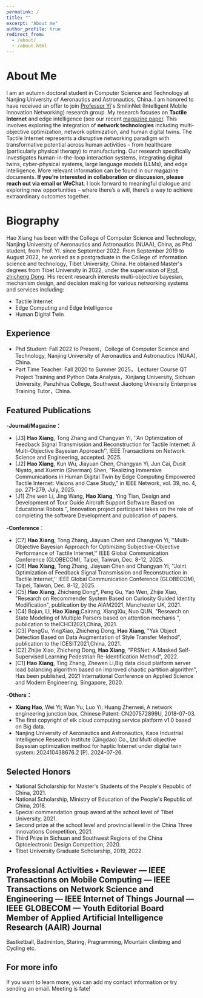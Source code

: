 ```yaml
---
permalink: /
title: ""
excerpt: "About me"
author_profile: true
redirect_from: 
  - /about/
  - /about.html
---
```

About Me
======
I am an autumn doctoral student in Computer Science and Technology at Nanjing University of Aeronautics and Astronautics, China. I am honored to have received an offer to join [Professor Yi](https://www.smilinnet.com/changyan/)'s SmilinNet (Intelligent Mobile Innovation Networking) research group. My research focuses on **Tactile Internet** and edge intelligence (see our recent [magazine paper](https://ieeexplore.ieee.org/document/10769555?source=authoralert). This involves exploring the integration of **network technologies** including multi-objective optimization, network optimization, and human digital twins. The Tactile Internet represents a disruptive networking paradigm with transformative potential across human activities – from healthcare (particularly physical therapy) to manufacturing. Our research specifically investigates human-in-the-loop interaction systems, integrating digital twins, cyber-physical systems, large language models (LLMs), and edge intelligence. More relevant information can be found in our magazine documents. **If you’re interested in collaboration or discussion, please reach out via email or WeChat**. I look forward to meaningful dialogue and exploring new opportunities – where there’s a will, there’s a way to achieve extraordinary outcomes together.

Biography
======
Hao Xiang has been with the College of Computer Science and Technology, Nanjing University of Aeronautics and Astronautics (NUAA), China, as Phd student, from Prof. YI. since September 2022. From September 2019 to August 2022, he worked as a postgraduate in the College of information science and technology, Tibet University, China. He obtained Master's degrees from Tibet University in 2022, under the supervision of [Prof. zhicheng Dong](https://www.tuatrc.com:2021/). His recent research interests multi-objective bayesian, mechanism design, and decision making for various networking systems and services including:
  - Tactile Internet
  - Edge Computing and Edge Intelligence
  - Human Digital Twin

Experience
------
 - Phd Student: Fall 2022 to Present，College of Computer Science and Technology, Nanjing University of Aeronautics and Astronautics (NUAA), China.
 - Part Time Teacher: Fall 2020 to Summer 2025， Lecturer Course QT Project Training and Python Data Analysis，Xinjiang University, Sichuan University, Panzhihua College, Southwest Jiaotong University Enterprise Training Tutor，China.

Featured Publications
------
-**Journal/Magazine**：
- [J3] **Hao Xiang**, Tong Zhang and Changyan Yi, ''An Optimization of Feedback Signal Transmission and Reconstruction for Tactile Internet: A Multi-Objective Bayesian Approach'', IEEE Transactions on Network Science and Engineering, accepted. 2025.
- [J2] **Hao Xiang**, Kun Wu, Jiayuan Chen, Changyan Yi, Jun Cai, Dusit Niyato, and Xuemin (Sherman) Shen, "Realizing Immersive Communications in Human Digital Twin by Edge Computing Empowered Tactile Internet: Visions and Case Study," in IEEE Network, vol. 39, no. 4, pp. 271-279, July, 2025.
- [J1] Zhe wen Li, Jing Wang, **Hao Xiang**, Ying Tian, Design and Development of Tour Guide Aircraft Support Software Based on Educational Robots ", Innovation project participant takes on the role of completing the software Development and publication of papers.

-**Conference**：
- [C7] **Hao Xiang**, Tong Zhang, Jiayuan Chen and Changyan Yi, ''Multi-Objective Bayesian Approach for Optimizing Subjective-Objective Performance of Tactile Internet,'' IEEE Global Communication Conference (GLOBECOM), Taipei, Taiwan, Dec. 8-12, 2025.
- [C6] **Hao Xiang**, Tong Zhang, Jiayuan Chen and Changyan Yi, ''Joint Optimization of Feedback Signal Transmission and Reconstruction in Tactile Internet,'' IEEE Global Communication Conference (GLOBECOM), Taipei, Taiwan, Dec. 8-12, 2025.
- [C5] **Hao Xiang**, Zhicheng Dong*, Peng Gu, Yao Wen, Zhijie Xiao, "Research on Recommender System Based on Curiosity Guided ldentity Modification", publication by the AlAM2021, Manchester UK, 2021.
- [C4] Bojun, LI, **Hao Xiang**,Cairang, XiangXiu, Nuo QUN, "Research on State Modeling of Multiple Parsers based on attention mechanis ", publication to thelCHCI2021,China, 2021.
- [C3] PengGu, YingXiao, Zhicheng Dong, **Hao Xiang**, "Yak Object Detection Based on Data Augmentation of Style Transfer Method", publication to the ICESIT2021,China, 2021.
- [C2] Zhijie Xiao, Zhicheng Dong, **Hao Xiang**, "PRSNet: A Masked Self-Supervised Learning Pedestrian Re-ldentification Method", 2022.
- [C1] **Hao Xiang**, Ting Zhang, Zhewen Li,Big data cloud platform server load balancing algorithm based on improved chaotic partition algorithm", Has been published, 2021 International Conference on Applied Science and Modern Engineering, Singapore, 2020.

-**Others：**
- **Xiang Hao**, Wei Yi; Wan Yu, Luo Yi; Huang Zhenwei, A network engineering junction box, Chinese Patent: CN207572899U, 2018-07-03.
- The first copyright of elk cloud computing service platform v1.0 based on Big data.
-  Nanjing University of Aeronautics and Astronautics, Kaos Industrial Intelligence Research Institute (Qingdao) Co., Ltd Multi objective Bayesian optimization method for haptic Internet under digital twin system: 202410438676.2 [P]. 2024-07-26.

Selected Honors
------
 - National Scholarship for Master's Students of the People's Republic of China, 2021.
 - National Scholarship, Ministry of Education of the People's Republic of China, 2018.
 - Special commendation group award at the school level of Tibet University, 2021.
 - Second prize at the school level and provincial level in the China Three Innovations Competition, 2021.
 - Third Prize in Sichuan and Southwest Regions of the China Optoelectronic Design Competition, 2020.
 - Tibet University Graduate Scholarship, 2019, 2022.

Professional Activities
• Reviewer
— IEEE Transactions on Mobile Computing
— IEEE Transactions on Network Science and Engineering
— IEEE Internet of Things Journal
— IEEE GLOBECOM 
— Youth Editorial Board Member of Applied Artificial Intelligence Research (AAIR) Journal
------
Bastketball, Badminton, Staring, Pragramming, Mountain climbing and Cycling etc.

For more info
------
If you want to learn more, you can add my contact information or try sending an email. Meeting is fate!
